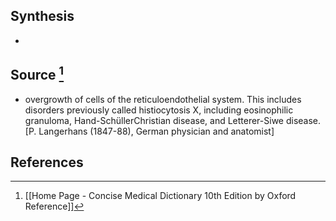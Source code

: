 ## Synthesis
- 
## Source [^1]
- overgrowth of cells of the reticuloendothelial system. This includes disorders previously called histiocytosis X, including eosinophilic granuloma, Hand-SchüllerChristian disease, and Letterer-Siwe disease. \[P. Langerhans (1847-88), German physician and anatomist]
## References

[^1]: [[Home Page - Concise Medical Dictionary 10th Edition by Oxford Reference]]